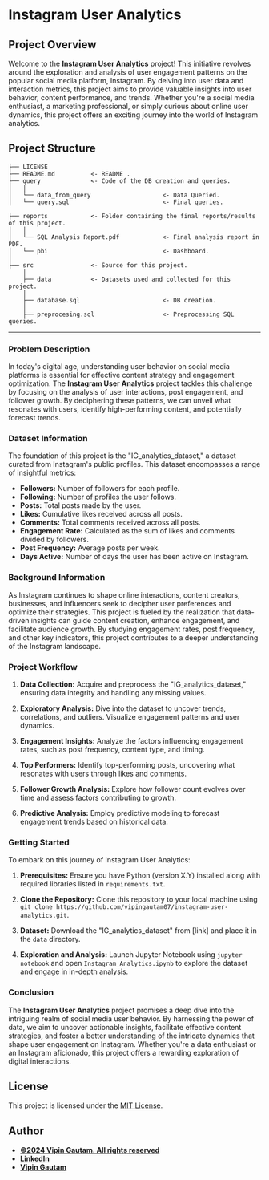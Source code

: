 # Instagram User Analytics

## Project Overview

Welcome to the **Instagram User Analytics** project! This initiative revolves around the exploration and analysis of user engagement patterns on the popular social media platform, Instagram. By delving into user data and interaction metrics, this project aims to provide valuable insights into user behavior, content performance, and trends. Whether you're a social media enthusiast, a marketing professional, or simply curious about online user dynamics, this project offers an exciting journey into the world of Instagram analytics.

## Project Structure

    ├── LICENSE
    ├── README.md          <- README .
    ├── query              <- Code of the DB creation and queries.
    │   │
    │   └── data_from_query                    <- Data Queried.
    │   └── query.sql                          <- Final queries.

    ├── reports            <- Folder containing the final reports/results of this project.
    │   │
    │   └── SQL Analysis Report.pdf            <- Final analysis report in PDF.
    │   └── pbi                                <- Dashboard.
    │   
    ├── src                <- Source for this project.
        │
        ├── data           <- Datasets used and collected for this project.
        │   
        ├── database.sql                       <- DB creation.
        │
        ├── preprocesing.sql                   <- Preprocessing SQL queries.

  
--------


### Problem Description

In today's digital age, understanding user behavior on social media platforms is essential for effective content strategy and engagement optimization. The **Instagram User Analytics** project tackles this challenge by focusing on the analysis of user interactions, post engagement, and follower growth. By deciphering these patterns, we can unveil what resonates with users, identify high-performing content, and potentially forecast trends.

### Dataset Information

The foundation of this project is the "IG_analytics_dataset," a dataset curated from Instagram's public profiles. This dataset encompasses a range of insightful metrics:

- **Followers:** Number of followers for each profile.
- **Following:** Number of profiles the user follows.
- **Posts:** Total posts made by the user.
- **Likes:** Cumulative likes received across all posts.
- **Comments:** Total comments received across all posts.
- **Engagement Rate:** Calculated as the sum of likes and comments divided by followers.
- **Post Frequency:** Average posts per week.
- **Days Active:** Number of days the user has been active on Instagram.

### Background Information

As Instagram continues to shape online interactions, content creators, businesses, and influencers seek to decipher user preferences and optimize their strategies. This project is fueled by the realization that data-driven insights can guide content creation, enhance engagement, and facilitate audience growth. By studying engagement rates, post frequency, and other key indicators, this project contributes to a deeper understanding of the Instagram landscape.

### Project Workflow

1. **Data Collection:** Acquire and preprocess the "IG_analytics_dataset," ensuring data integrity and handling any missing values.

2. **Exploratory Analysis:** Dive into the dataset to uncover trends, correlations, and outliers. Visualize engagement patterns and user dynamics.

3. **Engagement Insights:** Analyze the factors influencing engagement rates, such as post frequency, content type, and timing.

4. **Top Performers:** Identify top-performing posts, uncovering what resonates with users through likes and comments.

5. **Follower Growth Analysis:** Explore how follower count evolves over time and assess factors contributing to growth.

6. **Predictive Analysis:** Employ predictive modeling to forecast engagement trends based on historical data.

### Getting Started

To embark on this journey of Instagram User Analytics:

1. **Prerequisites:** Ensure you have Python (version X.Y) installed along with required libraries listed in `requirements.txt`.

2. **Clone the Repository:** Clone this repository to your local machine using `git clone https://github.com/vipingautam07/instagram-user-analytics.git`.

3. **Dataset:** Download the "IG_analytics_dataset" from [link] and place it in the `data` directory.

4. **Exploration and Analysis:** Launch Jupyter Notebook using `jupyter notebook` and open `Instagram_Analytics.ipynb` to explore the dataset and engage in in-depth analysis.

### Conclusion

The **Instagram User Analytics** project promises a deep dive into the intriguing realm of social media user behavior. By harnessing the power of data, we aim to uncover actionable insights, facilitate effective content strategies, and foster a better understanding of the intricate dynamics that shape user engagement on Instagram. Whether you're a data enthusiast or an Instagram aficionado, this project offers a rewarding exploration of digital interactions.
## License

This project is licensed under the [MIT License](LICENSE).
## Author
- <ins><b>©2024 Vipin Gautam. All rights reserved</b></ins>
- <b>[LinkedIn](https://www.linkedin.com/in/vipingautam07/)</b>
- <b>[Vipin Gautam](https://www.vipingauta.vercel.app/)</b>

